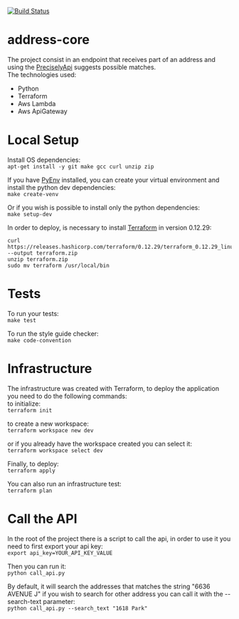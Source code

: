 [![Build Status](https://travis-ci.com/gleivas/address-core.svg?token=EM4s1WqR5gqsAUmT7awt&branch=main)](https://travis-ci.com/gleivas/address-core)
# address-core
The project consist in an endpoint that receives part of an address and using the
[PreciselyApi](https://developer.precisely.com/) suggests possible matches.  
The technologies used:
- Python
- Terraform
- Aws Lambda
- Aws ApiGateway

# Local Setup 
Install OS dependencies:  
`apt-get install -y git make gcc curl unzip zip`  

If you have [PyEnv](https://github.com/pyenv/pyenv) installed, you can create your virtual environment and 
install the python dev dependencies:   
`make create-venv`  

Or if you wish is possible to install only the python dependencies:  
`make setup-dev`  

In order to deploy, is necessary to install [Terraform](https://www.terraform.io/) in version 0.12.29:
```
curl https://releases.hashicorp.com/terraform/0.12.29/terraform_0.12.29_linux_amd64.zip --output terraform.zip  
unzip terraform.zip  
sudo mv terraform /usr/local/bin
```

# Tests
To run your tests:  
`make test`  

To run the style guide checker:  
`make code-convention`

# Infrastructure
The infrastructure was created with Terraform, to deploy the application you need to do the following commands:  
to initialize:   
`terraform init`  

to create a new workspace:  
`terraform workspace new dev`  

or if you already have the workspace created you can select it:  
`terraform workspace select dev`  

Finally, to deploy:   
`terraform apply`  

You can also run an infrastructure test:  
`terraform plan`

# Call the API
In the root of the project there is a script to call the api,
in order to use it you need to first export your api key:  
`export api_key=YOUR_API_KEY_VALUE`  

Then you can run it:  
`python call_api.py` 

By default, it will search the addresses that matches the string "6636 AVENUE J"
if you wish to search for other address you can call it with the --search-text parameter:  
`python call_api.py --search_text "1618 Park"`